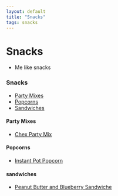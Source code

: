 ```yaml
---
layout: default
title: "Snacks"
tags: snacks
---
```

# Snacks
* Me like snacks

### Snacks
<!-- TOC depthFrom:4 depthTo:6 withLinks:1 updateOnSave:1 orderedList:0 -->

- [Party Mixes](#party-mixes)
- [Popcorns](#popcorns)
- [Sandwiches](#sandwiches)

<!-- /TOC -->

#### Party Mixes
* [Chex Party Mix]({{site.github.url}}/Snacks/ChexPartyMix/index.html)

#### Popcorns
* [Instant Pot Popcorn]({{site.github.url}}/Snacks/InstantPotPopcorn/index.html)

#### sandwiches
* [Peanut Butter and Blueberry Sandwiche]({{site.github.url}}/Snacks/PeanutButterAndBlueberrySandwich/index.html)
